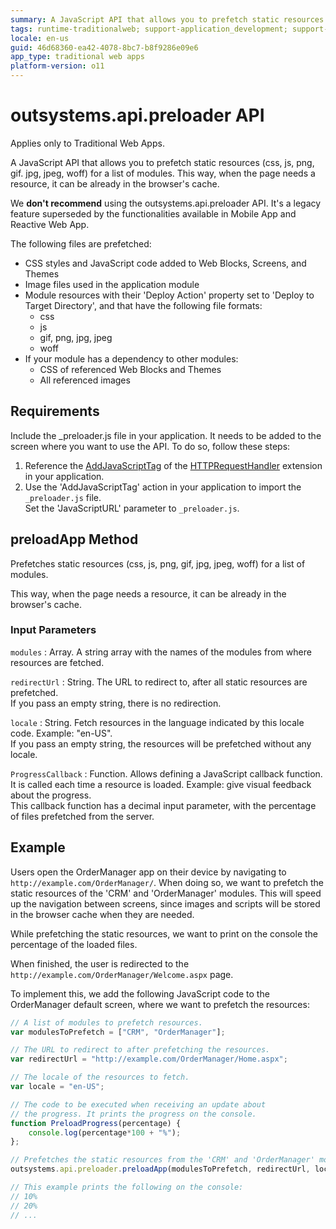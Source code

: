 ```yaml
---
summary: A JavaScript API that allows you to prefetch static resources (css, js, png, gif. jpg, jpeg, woff) for a list of modules.
tags: runtime-traditionalweb; support-application_development; support-Front_end_Development; support-webapps
locale: en-us
guid: 46d68360-ea42-4078-8bc7-b8f9286e09e6
app_type: traditional web apps
platform-version: o11
---
```


# outsystems.api.preloader API

<div class="info" markdown="1">

Applies only to Traditional Web Apps.

</div>

A JavaScript API that allows you to prefetch static resources (css, js, png, gif. jpg, jpeg, woff) for a list of modules. This way, when the page needs a resource, it can be already in the browser's cache.

<div class="info" markdown="1">

We **don't recommend** using the outsystems.api.preloader API. It's a legacy feature superseded by the functionalities available in Mobile App and Reactive Web App.

</div>

The following files are prefetched:

* CSS styles and JavaScript code added to Web Blocks, Screens, and Themes
* Image files used in the application module
* Module resources with their 'Deploy Action' property set to 'Deploy to Target Directory', and that have the following file formats: 
    * css 
    * js    
    * gif, png, jpg, jpeg 
    * woff 
* If your module has a dependency to other modules: 
    * CSS of referenced Web Blocks and Themes
    * All referenced images

## Requirements

Include the _preloader.js file in your application. It needs to be added to the screen where you want to use the API. To do so, follow these steps:

1. Reference the [AddJavaScriptTag](<auto/httprequesthandler-api.final.md#AddJavaScriptTag>) of the [HTTPRequestHandler](<auto/httprequesthandler-api.final.md>) extension in your application. 
1. Use the 'AddJavaScriptTag' action in your application to import the `_preloader.js` file.   
Set the 'JavaScriptURL' parameter to `_preloader.js`.

## preloadApp Method

Prefetches static resources (css, js, png, gif, jpg, jpeg, woff) for a list of modules.

This way, when the page needs a resource, it can be already in the browser's cache.

### Input Parameters

`modules`
:   Array. A string array with the names of the modules from where resources are fetched.

`redirectUrl`
:   String. The URL to redirect to, after all static resources are prefetched.  
    If you pass an empty string, there is no redirection.

`locale`
:   String. Fetch resources in the language indicated by this locale code. Example: "en-US".  
    If you pass an empty string, the resources will be prefetched without any locale.

`ProgressCallback`
:   Function. Allows defining a JavaScript callback function. It is called each time a resource is loaded. Example: give visual feedback about the progress.  
    This callback function has a decimal input parameter, with the percentage of files prefetched from the server.

## Example

Users open the OrderManager app on their device by navigating to `http://example.com/OrderManager/`. When doing so, we want to prefetch the static resources of the 'CRM' and 'OrderManager' modules. This will speed up the navigation between screens, since images and scripts will be stored in the browser cache when they are needed.

While prefetching the static resources, we want to print on the console the percentage of the loaded files.

When finished, the user is redirected to the `http://example.com/OrderManager/Welcome.aspx` page.

To implement this, we add the following JavaScript code to the OrderManager default screen, where we want to prefetch the resources:

```javascript
// A list of modules to prefetch resources.
var modulesToPrefetch = ["CRM", "OrderManager"];

// The URL to redirect to after prefetching the resources.
var redirectUrl = "http://example.com/OrderManager/Home.aspx";

// The locale of the resources to fetch.
var locale = "en-US";

// The code to be executed when receiving an update about
// the progress. It prints the progress on the console.
function PreloadProgress(percentage) {
    console.log(percentage*100 + "%");
};

// Prefetches the static resources from the 'CRM' and 'OrderManager' modules.
outsystems.api.preloader.preloadApp(modulesToPrefetch, redirectUrl, locale, PreloadProgress);

// This example prints the following on the console:
// 10%
// 20%
// ...
```
